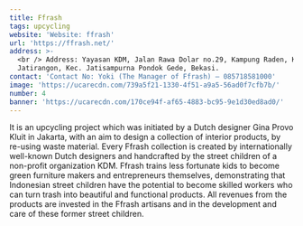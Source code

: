 ```yaml
---
title: Ffrash
tags: upcycling
website: 'Website: ffrash'
url: 'https://ffrash.net/'
address: >-
  <br /> Address: Yayasan KDM, Jalan Rawa Dolar no.29, Kampung Raden, Kel.
  Jatirangon, Kec. Jatisampurna Pondok Gede, Bekasi.
contact: 'Contact No: Yoki (The Manager of Ffrash) – 085718581000'
image: 'https://ucarecdn.com/739a5f21-1330-4f51-a9a5-56ad0f7cfb7b/'
number: 4
banner: 'https://ucarecdn.com/170ce94f-af65-4883-bc95-9e1d30ed8ad0/'
---
```

It is an upcycling project which was initiated by a Dutch designer Gina Provo Kluit in Jakarta, with an aim to design a collection of interior products, by re-using waste material. Every Ffrash collection is created by internationally well-known Dutch designers and handcrafted by the street children of a non-profit organization KDM. Ffrash trains less fortunate kids to become green furniture makers and entrepreneurs themselves, demonstrating that Indonesian street children have the potential to become skilled workers who can turn trash into beautiful and functional products. All revenues from the products are invested in the Ffrash artisans and in the development and care of these former street children.
